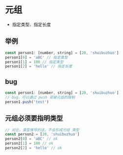 # 元组
- 指定类型、指定长度

## 举例
```javascript
const person1: [number, string] = [20, 'shuibuzhuo']
person1[0] = 'aBC' // 指定类型
person1[1] = 100 // 指定类型
person1[2] = 'hello' // 指定长度
```
## bug 
```javascript
const person1: [number, string] = [20, 'shuibuzhuo']
// bug，可以通过 push 突破元组的限制
person1.push('test')
```

## 元组必须要指明类型
```javascript
// 对比，类型推导的话，不会形成元组 类型
const person2 = [20, 'shuibuzhuo']
person2[0] = 'aBC' // ok
person2[1] = 100 // ok
person2[2] = 'hello' // ok
```
